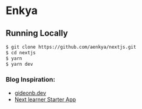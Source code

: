 # Enkya

## Running Locally

```bash
$ git clone https://github.com/aenkya/nextjs.git
$ cd nextjs
$ yarn
$ yarn dev
```

### Blog Inspiration:

- [gideonb.dev](https://gideonb.dev/)
- [Next learner Starter App](https://next-learn-starter.vercel.app/)
